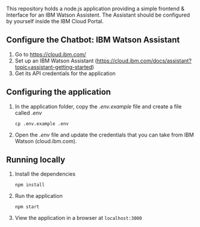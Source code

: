 This repository holds a node.js application providing a simple frontend & Interface for an IBM Watson Assistent. The Assistant should be configured by yourself inside the IBM Cloud Portal.

## Configure the Chatbot: IBM Watson Assistant

1. Go to https://cloud.ibm.com/
2. Set up an IBM Watson Assistant (https://cloud.ibm.com/docs/assistant?topic=assistant-getting-started)
3. Get its API credentials for the application

## Configuring the application

1. In the application folder, copy the *.env.example* file and create a file called *.env*

    ```
    cp .env.example .env
    ```

3. Open the *.env* file and update the credentials that you can take from IBM Watson (cloud.ibm.com). 

## Running locally

1. Install the dependencies

    ```
    npm install
    ```

1. Run the application

    ```
    npm start
    ```

1. View the application in a browser at `localhost:3000`
